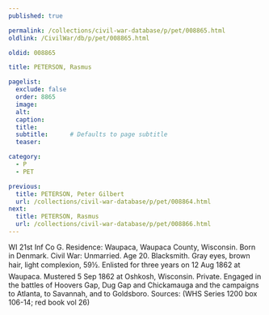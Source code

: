 ```yaml
---
published: true

permalink: /collections/civil-war-database/p/pet/008865.html
oldlink: /CivilWar/db/p/pet/008865.html

oldid: 008865

title: PETERSON, Rasmus

pagelist:
  exclude: false
  order: 8865
  image: 
  alt:
  caption:
  title:
  subtitle:      # Defaults to page subtitle
  teaser:

category: 
  - P 
  - PET

previous:
  title: PETERSON, Peter Gilbert
  url: /collections/civil-war-database/p/pet/008864.html  
next:
  title: PETERSON, Rasmus
  url: /collections/civil-war-database/p/pet/008866.html   
---
```

WI 21st Inf Co G. Residence: Waupaca, Waupaca County, Wisconsin. Born in Denmark. Civil War: Unmarried. Age 20. Blacksmith. Gray eyes, brown hair, light complexion, 5&#146;9&frac12;&#148;. Enlisted for three years on 12 Aug 1862 at Waupaca. Mustered 5 Sep 1862 at Oshkosh, Wisconsin. Private. Engaged in the battles of Hoovers Gap, Dug Gap and Chickamauga and the campaigns to Atlanta, to Savannah, and to Goldsboro. Sources: (WHS Series 1200 box 106-14; red book vol 26)
